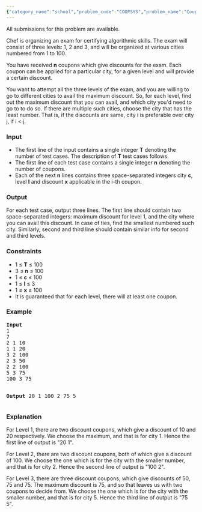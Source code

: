 ```yaml
---
{"category_name":"school","problem_code":"COUPSYS","problem_name":"Coupon System","languages_supported":{"0":"C","1":"CPP14","2":"JAVA","3":"PYTH","4":"PYTH 3.5"},"max_timelimit":2,"source_sizelimit":50000,"problem_author":"admin2","problem_tester":null,"date_added":"14-12-2017","tags":{"0":"admin2","1":"cakewalk","2":"gwr17rol"},"time":{"view_start_date":1516482000,"submit_start_date":1516482000,"visible_start_date":1516482000,"end_date":1735669800},"is_direct_submittable":false,"layout":"problem"}
---
```

<span class="solution-visible-txt">All submissions for this problem are available.</span><p>Chef is organizing an exam for certifying algorithmic skills. The exam will consist of three levels: 1, 2 and 3, and will be organized at various cities numbered from 1 to 100.</p>

<p>You have received <b>n</b> coupons which give discounts for the exam. Each coupon can be applied for a particular city, for a given level and will provide a certain discount.</p> 

<p>You want to attempt all the three levels of the exam, and you are willing to go to different cities to avail the maximum discount. So, for each level, find out the maximum discount that you can avail, and which city you'd need to go to to do so. If there are multiple such cities, choose the city that has the least number. That is, if the discounts are same, city i is preferable over city j, if i < j.</p>

<h3>Input</h3>
<ul>
<li>The first line of the input contains a single integer <b>T</b> denoting the number of test cases. The description of <b>T</b> test cases follows.</li>
<li>The first line of each test case contains a single integer <b>n</b> denoting the number of coupons.</li>
<li>Each of the next <b>n</b> lines contains three space-separated integers city <b>c</b>, level <b>l</b> and discount <b>x</b> applicable in the i-th coupon.</li>
</ul>

<h3>Output</h3>
<p>For each test case, output three lines. The first line should contain two space-separated integers: maximum discount for level 1, and the city where you can avail this discount. In case of ties, find the smallest numbered such city. Similarly, second and third line should contain similar info for second and third levels.</p>

<h3>Constraints</h3>
<ul>
<li>1 ≤ <b>T</b> ≤ 100</li>
<li>3 ≤ <b>n</b> ≤ 100</li>
<li>1 ≤ <b>c</b> ≤ 100</li>
<li>1 ≤ <b>l</b> ≤ 3</li>
<li>1 ≤ <b>x</b> ≤ 100</li>
<li>It is guaranteed that for each level, there will at least one coupon.</li>
</ul>

<h3>Example</h3>
<pre>
<b>Input</b>
1
7
2 1 10
1 1 20
3 2 100
2 3 50
2 2 100
5 3 75
100 3 75

<b>Output</b>
20 1
100 2
75 5
</pre>

<h3>Explanation</h3>
<p>For Level 1, there are two discount coupons, which give a discount of 10 and 20 respectively. We choose the maximum, and that is for city 1. Hence the first line of output is "20 1".</p>


<p>For Level 2, there are two discount coupons, both of which give a discount of 100. We choose the one which is for the city with the smaller number, and that is for city 2. Hence the second line of output is "100 2".</p>

<p>For Level 3, there are three discount coupons, which give discounts of 50, 75 and 75. The maximum discount is 75, and so that leaves us with two coupons to decide from. We choose the one which is for the city with the smaller number, and that is for city 5. Hence the third line of output is "75 5".</p>